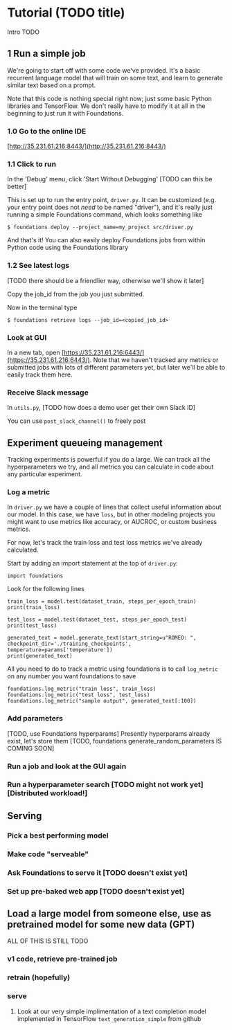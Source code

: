 # Tutorial (TODO title)

Intro TODO

## 1 Run a simple job

We're going to start off with some code we've provided. It's a basic recurrent language model that will train on some text, and learn to generate similar text based on a prompt. 

Note that this code is nothing special right now; just some basic Python libraries and TensorFlow. We don't really have to modify it at all in the beginning to just run it with Foundations. 

### 1.0 Go to the online IDE

[http://35.231.61.216:8443/](http://35.231.61.216:8443/)

### 1.1 Click to run

In the 'Debug' menu, click 'Start Without Debugging' [TODO can this be better]

This is set up to run the entry point, `driver.py`. It can be customized (e.g. your entry point does not *need* to be named "driver"), and it's really just running a simple Foundations command, which looks something like

```
$ foundations deploy --project_name=my_project src/driver.py
```

And that's it! You can also easily deploy Foundations jobs from within Python code using the Foundations library

### 1.2 See latest logs

[TODO there should be a friendlier way, otherwise we'll show it later]

Copy the job_id from the job you just submitted.

Now in the terminal type

```
$ foundations retrieve logs --job_id=<copied_job_id>

```

### Look at GUI

In a new tab, open [https://35.231.61.216:6443/](https://35.231.61.216:6443/). Note that we haven't tracked any metrics or submitted jobs with lots of different parameters yet, but later we'll be able to easily track them here. 

### Receive Slack message

In `utils.py`, [TODO how does a demo user get their own Slack ID]

You can use `post_slack_channel()` to freely post 

## Experiment queueing management

Tracking experiments is powerful if you do a large. We can track all the hyperparameters we try, and all metrics you can calculate in code about any particular experiment.

### Log a metric 

In `driver.py` we have a couple of lines that collect useful information about our model. In this case, we have `loss`, but in other modeling projects you might want to use metrics like accuracy, or AUCROC, or custom business metrics. 

For now, let's track the train loss and test loss metrics we've already calculated. 

Start by adding an import statement at the top of `driver.py`:

```
import foundations
```

Look for the following lines


```
train_loss = model.test(dataset_train, steps_per_epoch_train)
print(train_loss)

test_loss = model.test(dataset_test, steps_per_epoch_test)
print(test_loss)

generated_text = model.generate_text(start_string=u"ROMEO: ", checkpoint_dir='./training_checkpoints', temperature=params['temperature'])
print(generated_text)
 ```
    
 All you need to do to track a metric using foundations is to call `log_metric` on any number you want foundations to save
 
 ```angular2
foundations.log_metric("train loss", train_loss)
foundations.log_metric("test loss", test_loss)
foundations.log_metric("sample output", generated_text[:100])
```

### Add parameters

[TODO, use Foundations hyperparams]
Presently hyperparams already exist, let's store them
[TODO, foundations generate_random_parameters IS COMING SOON]

### Run a job and look at the GUI again


### Run a hyperparameter search [TODO might not work yet] [Distributed workload!]



## Serving

### Pick a best performing model

### Make code "serveable"

### Ask Foundations to serve it [TODO doesn't exist yet]

### Set up pre-baked web app [TODO doesn't exist yet]


## Load a large model from someone else, use as pretrained model for some new data (GPT)

ALL OF THIS IS STILL TODO

### v1 code, retrieve pre-trained job

### retrain (hopefully)

### serve


1. Look at our very simple implimentation of a text completion model implemented in TensorFlow `text_generation_simple` from github 
